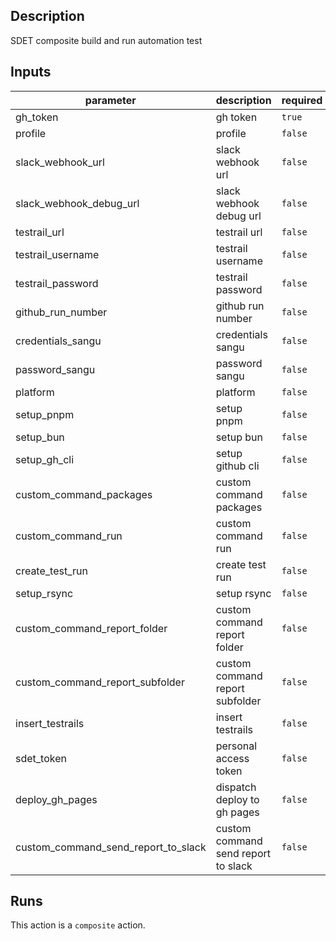 <!-- action-docs-description -->
## Description

SDET composite build and run automation test
<!-- action-docs-description -->

<!-- action-docs-inputs -->
## Inputs

| parameter | description | required | default |
| --- | --- | --- | --- |
| gh_token | gh token | `true` |  |
| profile | profile | `false` |  |
| slack_webhook_url | slack webhook url | `false` |  |
| slack_webhook_debug_url | slack webhook debug url | `false` |  |
| testrail_url | testrail url | `false` |  |
| testrail_username | testrail username | `false` |  |
| testrail_password | testrail password | `false` |  |
| github_run_number | github run number | `false` |  |
| credentials_sangu | credentials sangu | `false` |  |
| password_sangu | password sangu | `false` |  |
| platform | platform | `false` |  |
| setup_pnpm | setup pnpm | `false` |  |
| setup_bun | setup bun | `false` |  |
| setup_gh_cli | setup github cli | `false` |  |
| custom_command_packages | custom command packages | `false` |  |
| custom_command_run | custom command run | `false` |  |
| create_test_run | create test run | `false` |  |
| setup_rsync | setup rsync | `false` |  |
| custom_command_report_folder | custom command report folder | `false` |  |
| custom_command_report_subfolder | custom command report subfolder | `false` |  |
| insert_testrails | insert testrails | `false` |  |
| sdet_token | personal access token | `false` |  |
| deploy_gh_pages | dispatch deploy to gh pages | `false` |  |
| custom_command_send_report_to_slack | custom command send report to slack | `false` |  |
<!-- action-docs-inputs -->

<!-- action-docs-runs -->
## Runs

This action is a `composite` action.
<!-- action-docs-runs -->
